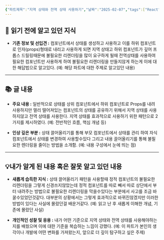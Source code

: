 ```yaml
---
{"파트제목":"지역 상태와 전역 상태 사용하기","날짜":"2025-02-07","tags":["React","state"],"dg-publish":true,"permalink":"/독서/리액트 훅을 활용한 마이크로 상태관리/지역 상태와 전역 상태 사용하기/","dgPassFrontmatter":true,"created":"2025-04-14T06:37:18.325+09:00","updated":"2025-04-21T10:17:55.250+09:00"}
---
```


## 📖 읽기 전에 알고 있던 지식

- **기존 정보 및 선입견 :** 컴포넌트에서 상태를 생성하고 사용하고 이를 하위 컴포넌트로 인자(props)형태로 내리고 사용하게 되면 지역 상태고 하위 컴포넌트가 깊어 프롭스 드릴링때문에 불필요한 리렌더링을 많이 요구하게 될때 전역상태를 사용하여 필요한 컴포넌트만 사용하게 하여 불필요한 리렌더링을 만들지않게 하는게 이에 대한 해답법으로 알고있다.
  (예: 해당 파트에 대한 주제로 알고있던 내용)

---
## 📚 글 내용

- **주요 내용  :** 일반적으로 상태를 상위 컴포넌트에서 하위 컴포넌트로 Props를 내려 사용하지만 멀리 떨어져있는 컴포넌트의 상태를 공유하기 위해서 지역 상태를 사용하지않고 전역 상태를 사용한다. 지역 상태를 효과적으로 사용하기 위한 패턴으로 2가지를 제시하였다.
  (예: 전반적인 흐름, 핵심 개념 등)
  
- **인상 깊은 부분 :** 상태 끌어올리기를 통해 부모 컴포넌트에서 상태를 관리 하여 자식 컴포넌트에서 상태를 변경하여 사용할수있다 그리고 내용 끌어올리기를 통해 불필요한 렌더링을 줄이는 방법을 소개함.
  (예: 내용 구성에서 눈에 띄는 점)

---
## 💡내가 알게 된 내용 혹은 잘못 알고 있던 내용

- **새롭게 습득한 지식 :** 상태 끌어올리기 패턴을 사용할때 정적 컴포넌트의 불필요한 리렌더링을 그렇게 신경쓰지않았는데 정적 컴포넌트를 따로 빼서 따로 상단에서 부터 내려주는 방법으로 불필요한 리렌더링을 막을수있다는 부분에서 사고를 조금 바꿀수있었던것같다. 대부분의 상황에서는 그렇게 효과적으로 바뀌진않겠지만 이러한 방법이 있다는 사실에 몰랐던걸 배운거같다.
  (예: 읽고 난 후 새롭게 이해한 개념, 기존에 몰랐던 사실)
  
- **개인적인 성찰 및 응용 :** 내가 어떤 기준으로 지역 상태와 전역 상태를 사용해야하는지를 배웠으며 이에 대한 기준을 복습하는 느낌이 강했다.
  (예: 이 파트가 본인의 생각이나 개발에 어떤 변화를 가져왔는지, 앞으로 더 깊이 탐구하고 싶은 주제)
